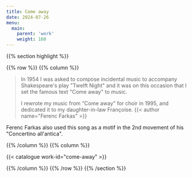 ```yaml
---
title: Come away
date: 2024-07-26
menu:
  main:
    parent: 'work'
    weight: 160
---
```


{{% section highlight %}}

{{% row %}}
{{% column %}}

> In 1954 I was asked to compose incidental music to accompany Shakespeare's play "Twelft Night" and it was 
> on this occasion that I set the famous text "Come away" to music.
>
> I rewrote my music from “Come away” for choir in 1995, and dedicated it to my daughter-in-law Françoise.
> {{< author name="Ferenc Farkas" >}}

Ferenc Farkas also used this song as a motif in the 2nd movement of his "Concertino all'antica".

{{% /column %}}
{{% column %}}

{{< catalogue work-id="come-away" >}}

{{% /column %}}
{{% /row %}}
{{% /section %}}